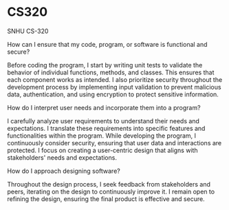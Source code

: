 # CS320
SNHU CS-320

How can I ensure that my code, program, or software is functional and secure?

Before coding the program, I start by writing unit tests to validate the behavior of individual functions, methods, and classes. This ensures that each component works as intended. I also prioritize security throughout the development process by implementing input validation to prevent malicious data, authentication, and using encryption to protect sensitive information.

How do I interpret user needs and incorporate them into a program?

I carefully analyze user requirements to understand their needs and expectations. I translate these requirements into specific features and functionalities within the program. While developing the program, I continuously consider security, ensuring that user data and interactions are protected. I focus on creating a user-centric design that aligns with stakeholders' needs and expectations.

How do I approach designing software?

Throughout the design process, I seek feedback from stakeholders and peers, iterating on the design to continuously improve it. I remain open to refining the design, ensuring the final product is effective and secure.
